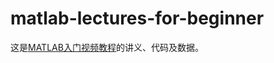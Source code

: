 # matlab-lectures-for-beginner
这是[MATLAB入门视频教程](https://space.bilibili.com/306772183/channel/seriesdetail?sid=1847624&ctype=0)的讲义、代码及数据。

